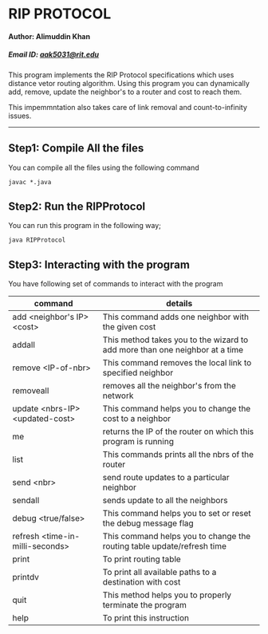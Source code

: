 # RIP PROTOCOL
#### Author: Alimuddin Khan
##### Email ID: aak5031@rit.edu

This program implements the RIP Protocol specifications which uses distance vetor routing algorithm.
Using this program you can dynamically add, remove, update the neighbor's to a router and cost to reach them.

This impemmntation also takes care of link removal and count-to-infinity issues.

------

## Step1: Compile All the files
 You can compile all the files using the following command
 ```shell
 javac *.java
 ```
## Step2: Run the RIPProtocol
 You can run this program in the following way;
 ```shell
 java RIPProtocol 
 ```

## Step3: Interacting with the program 
You have following set of commands to interact with the program

| command |  details |
| --------| ---------|
| add \<neighbor's IP\> \<cost\> |  This command adds one neighbor with the given cost|
|addall | This method takes you to the wizard to add more than one neighbor at a time|
|remove \<IP-of-nbr\> | This command removes the local link to specified neighbor |
| removeall | removes all the neighbor's from the network |
| update \<nbrs-IP\> \<updated-cost\> | This command helps you to change the cost to a neighbor |
| me | returns the IP of the router on which this program is running |
| list | This commands prints all the nbrs of the router |
| send \<nbr\> |  send route updates to a particular neighbor |
| sendall | sends update to all the neighbors |
| debug \<true/false\> | This command helps you to set or reset the debug message flag |                        
| refresh \<time-in-milli-seconds\> | This command helps you to change the routing table update/refresh time |
| print | To print routing table |
| printdv | To print all available paths to a destination with cost |
| quit | This method helps you to properly terminate the program |
| help | To print this instruction |

















